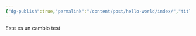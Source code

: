 ```yaml
---
{"dg-publish":true,"permalink":"/content/post/hello-world/index/","title":"Hello World","tags":["Example","Tag"]}
---
```




Este es un cambio test